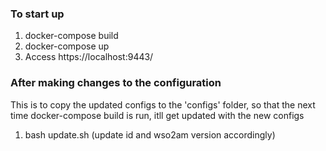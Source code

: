 ### To start up
1. docker-compose build
2. docker-compose up
3. Access https://localhost:9443/

### After making changes to the configuration
This is to copy the updated configs to the 'configs' folder, so that the next time docker-compose build is run, itll get updated with the new configs
1. bash update.sh (update id and wso2am version accordingly)

